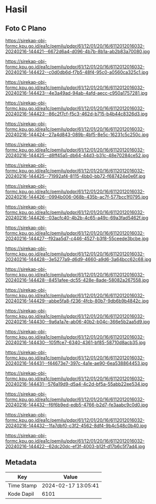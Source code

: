 # Hasil

## Foto C Plano

https://sirekap-obj-formc.kpu.go.id/ea1c/pemilu/pdpr/61/12/01/20/16/6112012016032-20240216-144421--6672d6a4-d096-4b7b-8b1a-ab2b83a70080.jpg

https://sirekap-obj-formc.kpu.go.id/ea1c/pemilu/pdpr/61/12/01/20/16/6112012016032-20240216-144422--c0d0db6d-f7b5-48f4-95c0-a0560ca325c1.jpg

https://sirekap-obj-formc.kpu.go.id/ea1c/pemilu/pdpr/61/12/01/20/16/6112012016032-20240216-144423--4e3a49ad-94ab-4afd-aecc-c950a1757281.jpg

https://sirekap-obj-formc.kpu.go.id/ea1c/pemilu/pdpr/61/12/01/20/16/6112012016032-20240216-144423--86c2f7cf-f5c3-462d-b715-b4b44c8326d3.jpg

https://sirekap-obj-formc.kpu.go.id/ea1c/pemilu/pdpr/61/12/01/20/16/6112012016032-20240216-144424--27a4d843-089b-4bf5-8e5c-16231c5c250c.jpg

https://sirekap-obj-formc.kpu.go.id/ea1c/pemilu/pdpr/61/12/01/20/16/6112012016032-20240216-144425--d8ff45a5-db64-44d3-b31c-48e70284ce52.jpg

https://sirekap-obj-formc.kpu.go.id/ea1c/pemilu/pdpr/61/12/01/20/16/6112012016032-20240216-144425--71992af4-8115-4bb0-bb72-f687424e0e6f.jpg

https://sirekap-obj-formc.kpu.go.id/ea1c/pemilu/pdpr/61/12/01/20/16/6112012016032-20240216-144426--0994b006-068b-435b-ac7f-577bcc1f0795.jpg

https://sirekap-obj-formc.kpu.go.id/ea1c/pemilu/pdpr/61/12/01/20/16/6112012016032-20240216-144426--03acfc40-4b2b-4c65-a49c-69a3fad5462f.jpg

https://sirekap-obj-formc.kpu.go.id/ea1c/pemilu/pdpr/61/12/01/20/16/6112012016032-20240216-144427--f92aa5d7-c446-4527-b3f8-55ceede3bcbe.jpg

https://sirekap-obj-formc.kpu.go.id/ea1c/pemilu/pdpr/61/12/01/20/16/6112012016032-20240216-144428--3e5277a9-d6d9-4660-a9d6-3a64bcc62c68.jpg

https://sirekap-obj-formc.kpu.go.id/ea1c/pemilu/pdpr/61/12/01/20/16/6112012016032-20240216-144428--8451afee-dc55-428e-8ade-58082a267558.jpg

https://sirekap-obj-formc.kpu.go.id/ea1c/pemilu/pdpr/61/12/01/20/16/6112012016032-20240216-144429--abbe5fa8-f236-4fcb-80b7-9db6b9b4842c.jpg

https://sirekap-obj-formc.kpu.go.id/ea1c/pemilu/pdpr/61/12/01/20/16/6112012016032-20240216-144430--9a6a1a7e-ab06-40b2-b04c-366e5b2aa5d9.jpg

https://sirekap-obj-formc.kpu.go.id/ea1c/pemilu/pdpr/61/12/01/20/16/6112012016032-20240216-144430--105ffce7-6340-4361-bf85-58710d8acb35.jpg

https://sirekap-obj-formc.kpu.go.id/ea1c/pemilu/pdpr/61/12/01/20/16/6112012016032-20240216-144431--f44673e7-397c-4a1e-ae90-6ea538864453.jpg

https://sirekap-obj-formc.kpu.go.id/ea1c/pemilu/pdpr/61/12/01/20/16/6112012016032-20240216-144431--576a19d9-d5a4-4c2d-bf5a-55abb22ee534.jpg

https://sirekap-obj-formc.kpu.go.id/ea1c/pemilu/pdpr/61/12/01/20/16/6112012016032-20240216-144432--f6f6b9ed-edb5-4766-b2d7-fe3aabc9c0d0.jpg

https://sirekap-obj-formc.kpu.go.id/ea1c/pemilu/pdpr/61/12/01/20/16/6112012016032-20240216-144432--1fa7dbf0-c3f2-4562-8df4-9b4c548c0b40.jpg

https://sirekap-obj-formc.kpu.go.id/ea1c/pemilu/pdpr/61/12/01/20/16/6112012016032-20240216-144422--62dc20dc-ef3f-4003-b12f-d17b6c5f7ad4.jpg


## Metadata

| Key        | Value               |
| ---------- | ------------------- |
| Time Stamp | 2024-02-17 13:05:41 |
| Kode Dapil | 6101                |



